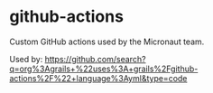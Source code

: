 # github-actions

Custom GitHub actions used by the Micronaut team.

Used by: https://github.com/search?q=org%3Agrails+%22uses%3A+grails%2Fgithub-actions%2F%22+language%3Ayml&type=code

